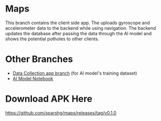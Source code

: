 # Maps

This branch contains the client side app. The uploads gyroscope and accelerometer data to the backend while using navigation. The backend updates the database after passing the data through the AI model and shows the potential potholes to other clients.

# Other Branches

- [Data Collection app branch](https://github.com/sparshg/maps/tree/collector) (for AI model's training dataset)
- [AI Model Notebook](https://github.com/sparshg/maps/tree/model)

# Download APK Here

https://github.com/sparshg/maps/releases/tag/v0.1.0
